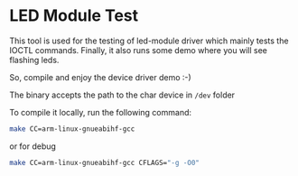 # LED Module Test

This tool is used for the testing of led-module driver which mainly tests the IOCTL commands. Finally, it also runs some demo where you will see flashing leds.

So, compile and enjoy the device driver demo :-)

The binary accepts the path to the char device in `/dev` folder

To compile it locally, run the following command:

```bash
make CC=arm-linux-gnueabihf-gcc
```

or for debug

```bash
make CC=arm-linux-gnueabihf-gcc CFLAGS="-g -O0"
```
